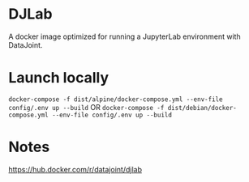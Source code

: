 # DJLab

A docker image optimized for running a JupyterLab environment with DataJoint.

# Launch locally


`docker-compose -f dist/alpine/docker-compose.yml --env-file config/.env up --build`
OR
`docker-compose -f dist/debian/docker-compose.yml --env-file config/.env up --build`


# Notes

https://hub.docker.com/r/datajoint/djlab